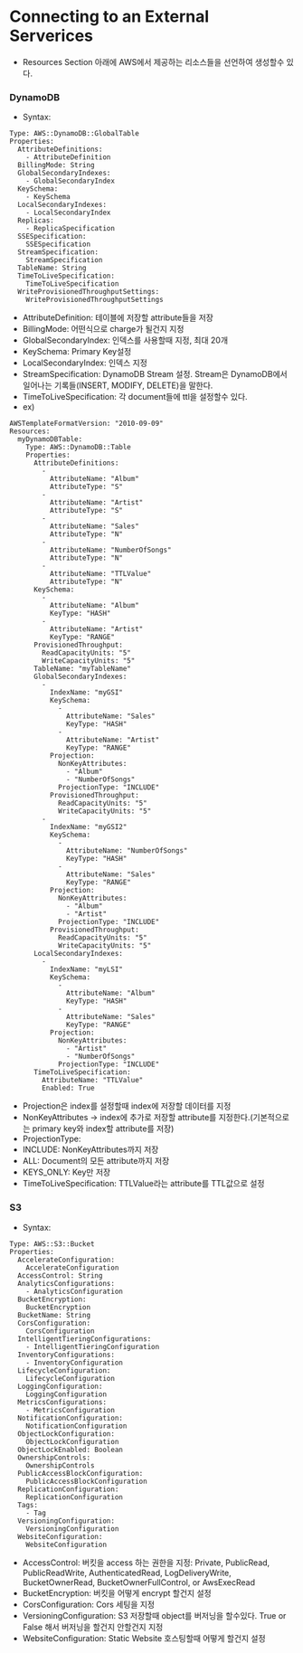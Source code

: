 # Connecting to an External Serverices
- Resources Section 아래에 AWS에서 제공하는 리소스들을 선언하여 생성할수 있다.
  
### DynamoDB 
- Syntax: 
```
Type: AWS::DynamoDB::GlobalTable
Properties: 
  AttributeDefinitions: 
    - AttributeDefinition
  BillingMode: String
  GlobalSecondaryIndexes: 
    - GlobalSecondaryIndex
  KeySchema: 
    - KeySchema
  LocalSecondaryIndexes: 
    - LocalSecondaryIndex
  Replicas: 
    - ReplicaSpecification
  SSESpecification: 
    SSESpecification
  StreamSpecification: 
    StreamSpecification
  TableName: String
  TimeToLiveSpecification: 
    TimeToLiveSpecification
  WriteProvisionedThroughputSettings: 
    WriteProvisionedThroughputSettings
```
- AttributeDefinition: 테이블에 저장할 attribute들을 저장
- BillingMode: 어떤식으로 charge가 될건지 지정
- GlobalSecondaryIndex: 인덱스를 사용할때 지정, 최대 20개
- KeySchema: Primary Key설정
- LocalSecondaryIndex: 인덱스 지정
- StreamSpecification: DynamoDB Stream 설정. Stream은 DynamoDB에서 일어나는 기록들(INSERT, MODIFY, DELETE)을 말한다.
- TimeToLiveSpecification: 각 document들에 ttl을 설정할수 있다.
- ex) 
```
AWSTemplateFormatVersion: "2010-09-09"
Resources: 
  myDynamoDBTable: 
    Type: AWS::DynamoDB::Table
    Properties: 
      AttributeDefinitions: 
        - 
          AttributeName: "Album"
          AttributeType: "S"
        - 
          AttributeName: "Artist"
          AttributeType: "S"
        - 
          AttributeName: "Sales"
          AttributeType: "N"
        - 
          AttributeName: "NumberOfSongs"
          AttributeType: "N"
        - 
          AttributeName: "TTLValue"
          AttributeType: "N"
      KeySchema: 
        - 
          AttributeName: "Album"
          KeyType: "HASH"
        - 
          AttributeName: "Artist"
          KeyType: "RANGE"
      ProvisionedThroughput: 
        ReadCapacityUnits: "5"
        WriteCapacityUnits: "5"
      TableName: "myTableName"
      GlobalSecondaryIndexes: 
        - 
          IndexName: "myGSI"
          KeySchema: 
            - 
              AttributeName: "Sales"
              KeyType: "HASH"
            - 
              AttributeName: "Artist"
              KeyType: "RANGE"
          Projection: 
            NonKeyAttributes: 
              - "Album"
              - "NumberOfSongs"
            ProjectionType: "INCLUDE"
          ProvisionedThroughput: 
            ReadCapacityUnits: "5"
            WriteCapacityUnits: "5"
        - 
          IndexName: "myGSI2"
          KeySchema: 
            - 
              AttributeName: "NumberOfSongs"
              KeyType: "HASH"
            - 
              AttributeName: "Sales"
              KeyType: "RANGE"
          Projection: 
            NonKeyAttributes: 
              - "Album"
              - "Artist"
            ProjectionType: "INCLUDE"
          ProvisionedThroughput: 
            ReadCapacityUnits: "5"
            WriteCapacityUnits: "5"
      LocalSecondaryIndexes: 
        - 
          IndexName: "myLSI"
          KeySchema: 
            - 
              AttributeName: "Album"
              KeyType: "HASH"
            - 
              AttributeName: "Sales"
              KeyType: "RANGE"
          Projection: 
            NonKeyAttributes: 
              - "Artist"
              - "NumberOfSongs"
            ProjectionType: "INCLUDE"
      TimeToLiveSpecification:
        AttributeName: "TTLValue"
        Enabled: True
```
- Projection은 index를 설정할때 index에 저장할 데이터를 지정
- NonKeyAttributes -> index에 추가로 저장할 attribute를 지정한다.(기본적으로는 primary key와 index할 attribute를 저장)
- ProjectionType: 
- INCLUDE: NonKeyAttributes까지 저장
- ALL: Document의 모든 attribute까지 저장
- KEYS_ONLY: Key만 저장
- TimeToLiveSpecification: TTLValue라는 attribute를 TTL값으로 설정
  
### S3
- Syntax:
```
Type: AWS::S3::Bucket
Properties: 
  AccelerateConfiguration: 
    AccelerateConfiguration
  AccessControl: String
  AnalyticsConfigurations: 
    - AnalyticsConfiguration
  BucketEncryption: 
    BucketEncryption
  BucketName: String
  CorsConfiguration: 
    CorsConfiguration
  IntelligentTieringConfigurations: 
    - IntelligentTieringConfiguration
  InventoryConfigurations: 
    - InventoryConfiguration
  LifecycleConfiguration: 
    LifecycleConfiguration
  LoggingConfiguration: 
    LoggingConfiguration
  MetricsConfigurations: 
    - MetricsConfiguration
  NotificationConfiguration: 
    NotificationConfiguration
  ObjectLockConfiguration: 
    ObjectLockConfiguration
  ObjectLockEnabled: Boolean
  OwnershipControls: 
    OwnershipControls
  PublicAccessBlockConfiguration: 
    PublicAccessBlockConfiguration
  ReplicationConfiguration: 
    ReplicationConfiguration
  Tags: 
    - Tag
  VersioningConfiguration: 
    VersioningConfiguration
  WebsiteConfiguration: 
    WebsiteConfiguration
```
 - AccessControl: 버킷을 access 하는 권한을 지정: Private, PublicRead, PublicReadWrite, AuthenticatedRead, LogDeliveryWrite, BucketOwnerRead, BucketOwnerFullControl, or AwsExecRead
 - BucketEncryption: 버킷을 어떻게 encrypt 할건지 설정
 - CorsConfiguration: Cors 세팅을 지정
 - VersioningConfiguration: S3 저장할때 object를 버저닝을 할수있다. True or False 해서 버저닝을 할건지 안할건지 지정
 - WebsiteConfiguration: Static Website 호스팅할때 어떻게 할건지 설정
  

